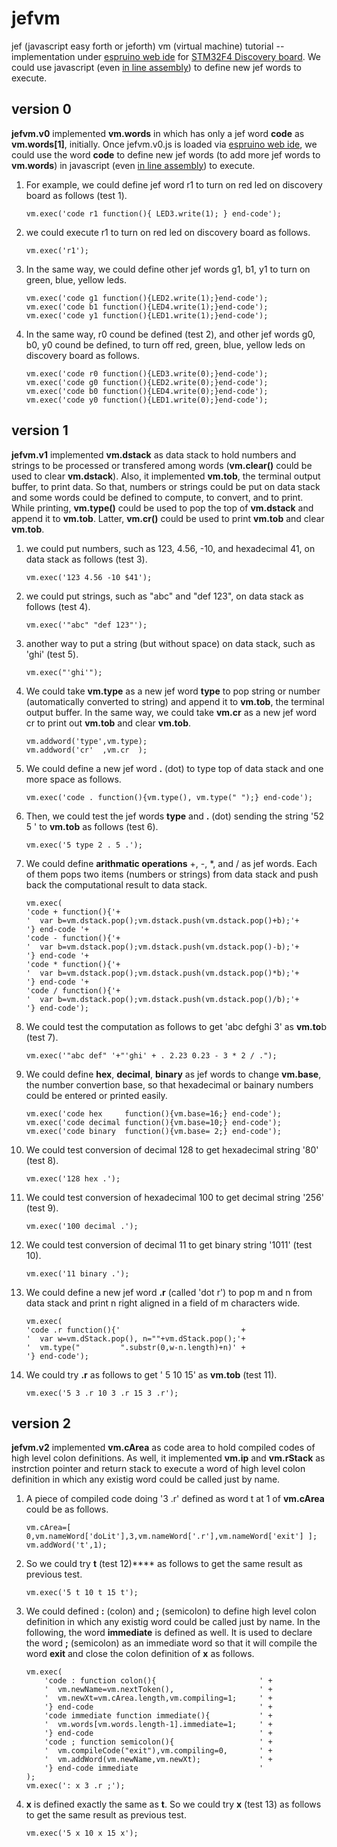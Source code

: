 jefvm
=====

jef (javascript easy forth or jeforth) vm (virtual machine) tutorial -- implementation under [espruino web ide](https://www.google.com.tw/url?sa=t&rct=j&q=&esrc=s&source=web&cd=1&cad=rja&uact=8&ved=0CCEQFjAA&url=https%3AFFchrome.google.comFwebstoreFdetailFespruino-web-ideFbleoifhkdalbjfbobjackfdifdneehpo&ei=3ngfVIa7Mc3q8AX884CIAQ&usg=AFQjCNHyNk_XkpLYJ6DNByefI7znAP5lgg&sig2=XZR5mUsyb8sJv3U7rR9YkQ "%3") for [STM32F4 Discovery board](http://www.st.com/web/catalog/tools/FM116/SC959/SS1532/PF252419?sc=internet/evalboard/product/252419.jsp ""). We could use javascript (even [in line assembly](http://www.espruino.com/Assembler#line=145 "")) to define new jef words to execute.

version 0
---------

**jefvm.v0** implemented **vm.words** in which has only a jef word **code** as **vm.words[1]**, initially. Once jefvm.v0.js is loaded via [espruino web ide](https://www.google.com.tw/url?sa=t&rct=j&q=&esrc=s&source=web&cd=1&cad=rja&uact=8&ved=0CCEQFjAA&url=https%3AFFchrome.google.comFwebstoreFdetailFespruino-web-ideFbleoifhkdalbjfbobjackfdifdneehpo&ei=3ngfVIa7Mc3q8AX884CIAQ&usg=AFQjCNHyNk_XkpLYJ6DNByefI7znAP5lgg&sig2=XZR5mUsyb8sJv3U7rR9YkQ "%3"), we could use the word **code** to define new jef words (to add more jef words to **vm.words**) in javascript (even [in line assembly](http://www.espruino.com/Assembler#line=145 "")) to execute.

1. For example, we could define jef word r1 to turn on red led on discovery board as follows (test 1).
    ```
    vm.exec('code r1 function(){ LED3.write(1); } end-code');
    ```

2. we could execute r1 to turn on red led on discovery board as follows.
    ```
    vm.exec('r1');
    ```

3. In the same way, we could define other jef words g1, b1, y1 to turn on green, blue, yellow leds.
    ```
    vm.exec('code g1 function(){LED2.write(1);}end-code');
    vm.exec('code b1 function(){LED4.write(1);}end-code');
    vm.exec('code y1 function(){LED1.write(1);}end-code');
    ```
    
4. In the same way, r0 cound be defined (test 2), and other jef words g0, b0, y0 cound be defined, to turn off red, green, blue, yellow leds on discovery board as follows.
    ```
    vm.exec('code r0 function(){LED3.write(0);}end-code');
    vm.exec('code g0 function(){LED2.write(0);}end-code');
    vm.exec('code b0 function(){LED4.write(0);}end-code');
    vm.exec('code y0 function(){LED1.write(0);}end-code');
    ```

version 1
---------

**jefvm.v1** implemented **vm.dstack** as data stack to hold numbers and strings to be processed or transfered among words (**vm.clear()** could be used to clear **vm.dstack**). Also, it implemented **vm.tob**, the terminal output buffer, to print data. So that, numbers or strings could be put on data stack and some words could be defined to compute, to convert, and to print. While printing, **vm.type()** could be used to pop the top of **vm.dstack** and append it to **vm.tob**. Latter, **vm.cr()** could be used to print **vm.tob** and clear **vm.tob**.

1. we could put numbers, such as 123, 4.56, -10, and hexadecimal 41, on data stack as follows (test 3).
    ```
    vm.exec('123 4.56 -10 $41');
    ```

2. we could put strings, such as "abc" and "def 123", on data stack as follows (test 4).
    ```
    vm.exec('"abc" "def 123"');
    ```

3. another way to put a string (but without space) on data stack, such as 'ghi' (test 5).
    ```
    vm.exec("'ghi'");
    ```

4. We could take **vm.type** as a new jef word **type** to pop string or number (automatically converted to string) and append it to **vm.tob**, the terminal output buffer. In the same way, we could take **vm.cr** as a new jef word cr to print out **vm.tob** and clear **vm.tob**.
    ```
    vm.addword('type',vm.type);
    vm.addword('cr'  ,vm.cr  );
    ```

5. We could define a new jef word **.** (dot) to type top of data stack and one more space as follows.
    ```
    vm.exec('code . function(){vm.type(), vm.type(" ");} end-code');
    ```

6. Then, we could test the jef words **type** and **.** (dot) sending the string '52 5 ' to **vm.tob** as follows (test 6).
    ```
    vm.exec('5 type 2 . 5 .');
    ```

7. We could define **arithmatic operations** +, -, *, and / as jef words. Each of them pops two items (numbers or strings) from data stack and push back the computational result to data stack.
    ```
    vm.exec(
    'code + function(){'+
    '  var b=vm.dstack.pop();vm.dstack.push(vm.dstack.pop()+b);'+
    '} end-code '+
    'code - function(){'+
    '  var b=vm.dstack.pop();vm.dstack.push(vm.dstack.pop()-b);'+
    '} end-code '+
    'code * function(){'+
    '  var b=vm.dstack.pop();vm.dstack.push(vm.dstack.pop()*b);'+
    '} end-code '+
    'code / function(){'+
    '  var b=vm.dstack.pop();vm.dstack.push(vm.dstack.pop()/b);'+
    '} end-code');
    ```

8. We could test the computation as follows to get 'abc defghi 3' as **vm.to**b (test 7).
    ```
    vm.exec('"abc def" '+"'ghi' + . 2.23 0.23 - 3 * 2 / .");
    ```
   
9. We could define **hex**, **decimal**, **binary** as jef words to change **vm.base**, the number convertion base, so that hexadecimal or bainary numbers could be entered or printed easily.
    ```
    vm.exec('code hex     function(){vm.base=16;} end-code');
    vm.exec('code decimal function(){vm.base=10;} end-code');
    vm.exec('code binary  function(){vm.base= 2;} end-code');
    ```
   
10. We could test conversion of decimal 128 to get hexadecimal string '80' (test 8).
    ```
    vm.exec('128 hex .');
    ```

11. We could test conversion of hexadecimal 100 to get decimal string '256' (test 9).
    ```
    vm.exec('100 decimal .');
    ```

12. We could test conversion of decimal 11 to get binary string '1011' (test 10).
    ```
    vm.exec('11 binary .');
    ```

13. We could define a new jef word **.r** (called 'dot r') to pop m and n from data stack and print n right aligned in a field of m characters wide.
    ```
    vm.exec(
    'code .r function(){'							+
    '  var w=vm.dStack.pop(), n=""+vm.dStack.pop();'+
    '  vm.type("         ".substr(0,w-n.length)+n)'	+
    '} end-code');
    ```

14. We could try **.r** as follows to get '  5 10 15' as **vm.tob** (test 11).
    ```
    vm.exec('5 3 .r 10 3 .r 15 3 .r');
    ```

version 2
---------

**jefvm.v2** implemented **vm.cArea** as code area to hold compiled codes of high level colon definitions. As well, it implemented **vm.ip** and **vm.rStack** as instrction pointer and return stack to execute a word of high level colon definition in which any existig word could be called just by name.

1. A piece of compiled code doing '3 .r' defined as word t at 1 of **vm.cArea** could be as follows.

    ```
    vm.cArea=[ 0,vm.nameWord['doLit'],3,vm.nameWord['.r'],vm.nameWord['exit'] ];
    vm.addWord('t',1);
    ```

2. So we could try **t** (test 12)**** as follows to get the same result as previous test.
    ```
    vm.exec('5 t 10 t 15 t');
    ```

3. We could defined **:** (colon) and **;** (semicolon) to define high level colon definition in which any existig word could be called just by name. In the following, the word **immediate** is defined as well. It is used to declare the word **;** (semicolon) as an immediate word so that it will compile the word **exit** and close the colon definition of **x** as follows.
    ```
    vm.exec(
	    'code : function colon(){						' +
	    '  vm.newName=vm.nextToken(),					' +
	    '  vm.newXt=vm.cArea.length,vm.compiling=1;    	' +
	    '} end-code    									' +
	    'code immediate function immediate(){			' +
	    '  vm.words[vm.words.length-1].immediate=1;		' +
	    '} end-code    									' +
	    'code ; function semicolon(){					' +
	    '  vm.compileCode("exit"),vm.compiling=0,		' +
	    '  vm.addWord(vm.newName,vm.newXt);    			' +
	    '} end-code immediate                           '
    );
    vm.exec(': x 3 .r ;');
    ```

4. **x** is defined exactly the same as **t**. So we could try **x** (test 13) as follows to get the same result as previous test.
    ```
    vm.exec('5 x 10 x 15 x');
    ```



